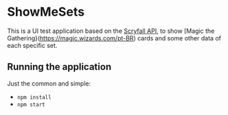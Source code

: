 # ShowMeSets

This is a UI test application based on the [Scryfall API](https://scryfall.com/docs/api), to show [Magic the Gathering}(https://magic.wizards.com/pt-BR) cards and some other data of each specific set.

## Running the application
Just the common and simple:
- ```npm install```
- ```npm start```